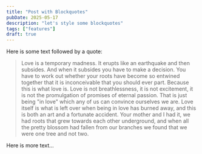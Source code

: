 ```yaml
---
title: "Post with Blockquotes"
pubDate: 2025-05-17
description: "let's style some blockquotes"
tags: ["features"]
draft: true
---
```


Here is some text followed by a quote:

> Love is a temporary madness. It erupts like an earthquake and then subsides. And when it subsides you have to make a decision. You have to work out whether your roots have become so entwined together that it is inconceivable that you should ever part. Because this is what love is. Love is not breathlessness, it is not excitement, it is not the promulgation of promises of eternal passion. That is just being "in love" which any of us can convince ourselves we are. Love itself is what is left over when being in love has burned away, and this is both an art and a fortunate accident. Your mother and I had it, we had roots that grew towards each other underground, and when all the pretty blossom had fallen from our branches we found that we were one tree and not two.

Here is more text...
